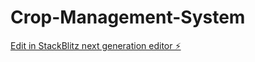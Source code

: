 # Crop-Management-System

[Edit in StackBlitz next generation editor ⚡️](https://stackblitz.com/~/github.com/nithingowda381/Crop-Management-System)
